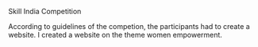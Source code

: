 Skill India Competition

According to guidelines of the competion, the participants had to create a website.
I created a website on the theme women empowerment. 
